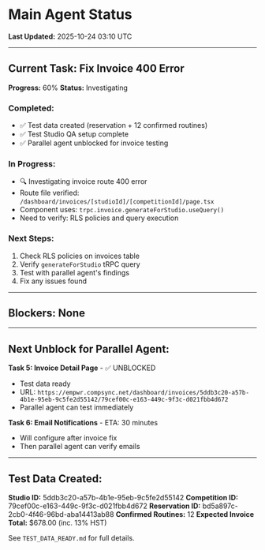 # Main Agent Status
**Last Updated:** 2025-10-24 03:10 UTC

---

## Current Task: Fix Invoice 400 Error
**Progress:** 60%
**Status:** Investigating

### Completed:
- ✅ Test data created (reservation + 12 confirmed routines)
- ✅ Test Studio QA setup complete
- ✅ Parallel agent unblocked for invoice testing

### In Progress:
- 🔍 Investigating invoice route 400 error
- Route file verified: `/dashboard/invoices/[studioId]/[competitionId]/page.tsx`
- Component uses: `trpc.invoice.generateForStudio.useQuery()`
- Need to verify: RLS policies and query execution

### Next Steps:
1. Check RLS policies on invoices table
2. Verify `generateForStudio` tRPC query
3. Test with parallel agent's findings
4. Fix any issues found

---

## Blockers: None

---

## Next Unblock for Parallel Agent:

**Task 5: Invoice Detail Page** - ✅ UNBLOCKED
- Test data ready
- URL: `https://empwr.compsync.net/dashboard/invoices/5ddb3c20-a57b-4b1e-95eb-9c5fe2d55142/79cef00c-e163-449c-9f3c-d021fbb4d672`
- Parallel agent can test immediately

**Task 6: Email Notifications** - ETA: 30 minutes
- Will configure after invoice fix
- Then parallel agent can verify emails

---

## Test Data Created:

**Studio ID:** 5ddb3c20-a57b-4b1e-95eb-9c5fe2d55142
**Competition ID:** 79cef00c-e163-449c-9f3c-d021fbb4d672
**Reservation ID:** bd5a897c-2cb0-4f46-96bd-aba14413ab88
**Confirmed Routines:** 12
**Expected Invoice Total:** $678.00 (inc. 13% HST)

See `TEST_DATA_READY.md` for full details.
